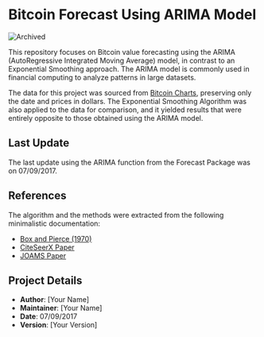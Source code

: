 # Bitcoin Forecast Using ARIMA Model

![Archived](https://img.shields.io/badge/Status-Archived-red)

This repository focuses on Bitcoin value forecasting using the ARIMA (AutoRegressive Integrated Moving Average) model, in contrast to an Exponential Smoothing approach. The ARIMA model is commonly used in financial computing to analyze patterns in large datasets. 

The data for this project was sourced from [Bitcoin Charts](https://bitcoincharts.com/charts/bitstampUSD#tgSzm1g10zm2g25zv), preserving only the date and prices in dollars. The Exponential Smoothing Algorithm was also applied to the data for comparison, and it yielded results that were entirely opposite to those obtained using the ARIMA model.

## Last Update

The last update using the ARIMA function from the Forecast Package was on 07/09/2017.

## References

The algorithm and the methods were extracted from the following minimalistic documentation:

- [Box and Pierce (1970)](http://www.stat.purdue.edu/~mlevins/STAT598K_2012/Box_Pierce_1970.pdf)
- [CiteSeerX Paper](http://citeseerx.ist.psu.edu/viewdoc/download?doi=10.1.1.196.4606&rep=rep1&type=pdf)
- [JOAMS Paper](http://www.joams.com/uploadfile/2015/0407/20150407040907791.pdf)

## Project Details

- **Author**: [Your Name]
- **Maintainer**: [Your Name]
- **Date**: 07/09/2017
- **Version**: [Your Version]
